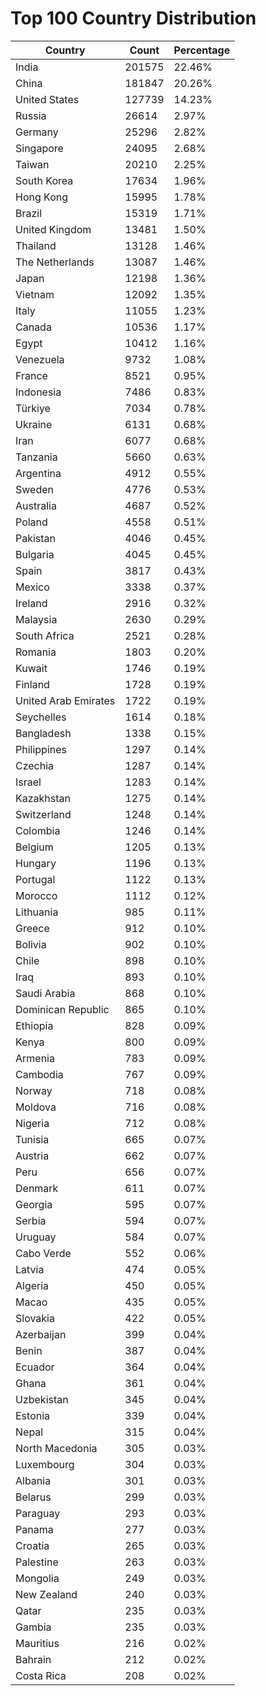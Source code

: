 # Top 100 Country Distribution
| Country | Count | Percentage |
|----|----|----|
| India | 201575 | 22.46% |
| China | 181847 | 20.26% |
| United States | 127739 | 14.23% |
| Russia | 26614 | 2.97% |
| Germany | 25296 | 2.82% |
| Singapore | 24095 | 2.68% |
| Taiwan | 20210 | 2.25% |
| South Korea | 17634 | 1.96% |
| Hong Kong | 15995 | 1.78% |
| Brazil | 15319 | 1.71% |
| United Kingdom | 13481 | 1.50% |
| Thailand | 13128 | 1.46% |
| The Netherlands | 13087 | 1.46% |
| Japan | 12198 | 1.36% |
| Vietnam | 12092 | 1.35% |
| Italy | 11055 | 1.23% |
| Canada | 10536 | 1.17% |
| Egypt | 10412 | 1.16% |
| Venezuela | 9732 | 1.08% |
| France | 8521 | 0.95% |
| Indonesia | 7486 | 0.83% |
| Türkiye | 7034 | 0.78% |
| Ukraine | 6131 | 0.68% |
| Iran | 6077 | 0.68% |
| Tanzania | 5660 | 0.63% |
| Argentina | 4912 | 0.55% |
| Sweden | 4776 | 0.53% |
| Australia | 4687 | 0.52% |
| Poland | 4558 | 0.51% |
| Pakistan | 4046 | 0.45% |
| Bulgaria | 4045 | 0.45% |
| Spain | 3817 | 0.43% |
| Mexico | 3338 | 0.37% |
| Ireland | 2916 | 0.32% |
| Malaysia | 2630 | 0.29% |
| South Africa | 2521 | 0.28% |
| Romania | 1803 | 0.20% |
| Kuwait | 1746 | 0.19% |
| Finland | 1728 | 0.19% |
| United Arab Emirates | 1722 | 0.19% |
| Seychelles | 1614 | 0.18% |
| Bangladesh | 1338 | 0.15% |
| Philippines | 1297 | 0.14% |
| Czechia | 1287 | 0.14% |
| Israel | 1283 | 0.14% |
| Kazakhstan | 1275 | 0.14% |
| Switzerland | 1248 | 0.14% |
| Colombia | 1246 | 0.14% |
| Belgium | 1205 | 0.13% |
| Hungary | 1196 | 0.13% |
| Portugal | 1122 | 0.13% |
| Morocco | 1112 | 0.12% |
| Lithuania | 985 | 0.11% |
| Greece | 912 | 0.10% |
| Bolivia | 902 | 0.10% |
| Chile | 898 | 0.10% |
| Iraq | 893 | 0.10% |
| Saudi Arabia | 868 | 0.10% |
| Dominican Republic | 865 | 0.10% |
| Ethiopia | 828 | 0.09% |
| Kenya | 800 | 0.09% |
| Armenia | 783 | 0.09% |
| Cambodia | 767 | 0.09% |
| Norway | 718 | 0.08% |
| Moldova | 716 | 0.08% |
| Nigeria | 712 | 0.08% |
| Tunisia | 665 | 0.07% |
| Austria | 662 | 0.07% |
| Peru | 656 | 0.07% |
| Denmark | 611 | 0.07% |
| Georgia | 595 | 0.07% |
| Serbia | 594 | 0.07% |
| Uruguay | 584 | 0.07% |
| Cabo Verde | 552 | 0.06% |
| Latvia | 474 | 0.05% |
| Algeria | 450 | 0.05% |
| Macao | 435 | 0.05% |
| Slovakia | 422 | 0.05% |
| Azerbaijan | 399 | 0.04% |
| Benin | 387 | 0.04% |
| Ecuador | 364 | 0.04% |
| Ghana | 361 | 0.04% |
| Uzbekistan | 345 | 0.04% |
| Estonia | 339 | 0.04% |
| Nepal | 315 | 0.04% |
| North Macedonia | 305 | 0.03% |
| Luxembourg | 304 | 0.03% |
| Albania | 301 | 0.03% |
| Belarus | 299 | 0.03% |
| Paraguay | 293 | 0.03% |
| Panama | 277 | 0.03% |
| Croatia | 265 | 0.03% |
| Palestine | 263 | 0.03% |
| Mongolia | 249 | 0.03% |
| New Zealand | 240 | 0.03% |
| Qatar | 235 | 0.03% |
| Gambia | 235 | 0.03% |
| Mauritius | 216 | 0.02% |
| Bahrain | 212 | 0.02% |
| Costa Rica | 208 | 0.02% |
